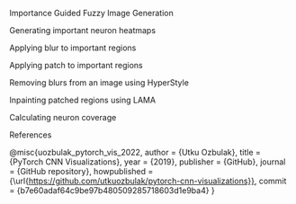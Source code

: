 Importance Guided Fuzzy Image Generation


Generating important neuron heatmaps


Applying blur to important regions


Applying patch to important regions


Removing blurs from an image using HyperStyle


Inpainting patched regions using LAMA


Calculating neuron coverage


References

@misc{uozbulak_pytorch_vis_2022,
  author = {Utku Ozbulak},
  title = {PyTorch CNN Visualizations},
  year = {2019},
  publisher = {GitHub},
  journal = {GitHub repository},
  howpublished = {\url{https://github.com/utkuozbulak/pytorch-cnn-visualizations}},
  commit = {b7e60adaf64c9be97b480509285718603d1e9ba4}
}
